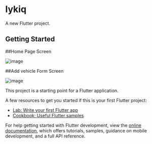 # lykiq

A new Flutter project.

## Getting Started 


##Home Page Screen 

![image](https://github.com/HimanshuSwami-Developer/Lykiq/assets/96292598/3adcd0b0-b63c-4a06-8bcb-286f777d0b00)

##Add vehicle Form Screen 

![image](https://github.com/HimanshuSwami-Developer/Lykiq/assets/96292598/0b9b171b-6d26-4f93-a1d3-1e4c47305a28)




This project is a starting point for a Flutter application.

A few resources to get you started if this is your first Flutter project:

- [Lab: Write your first Flutter app](https://docs.flutter.dev/get-started/codelab)
- [Cookbook: Useful Flutter samples](https://docs.flutter.dev/cookbook)

For help getting started with Flutter development, view the
[online documentation](https://docs.flutter.dev/), which offers tutorials,
samples, guidance on mobile development, and a full API reference.

